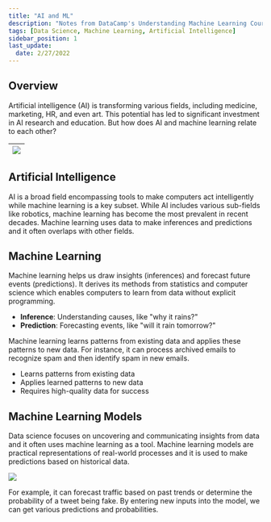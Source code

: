```yaml
---
title: "AI and ML"
description: "Notes from DataCamp's Understanding Machine Learning Course"
tags: [Data Science, Machine Learning, Artificial Intelligence]
sidebar_position: 1
last_update:
  date: 2/27/2022
---
```


## Overview 

Artificial intelligence (AI) is transforming various fields, including medicine, marketing, HR, and even art. This potential has led to significant investment in AI research and education. But how does AI and machine learning relate to each other?

<div class="img-center"> 

|![](/img/docs/ai-and-ml-overlaps.png)|
|-|

</div>

## Artificial Intelligence 

AI is a broad field encompassing tools to make computers act intelligently while machine learning is a key subset. While AI includes various sub-fields like robotics, machine learning has become the most prevalent in recent decades. Machine learning uses data to make inferences and predictions and it often overlaps with other fields.


## Machine Learning

Machine learning helps us draw insights (inferences) and forecast future events (predictions). It derives its methods from statistics and computer science which enables computers to learn from data without explicit programming.

- **Inference**: Understanding causes, like "why it rains?"
- **Prediction**: Forecasting events, like "will it rain tomorrow?"

Machine learning learns patterns from existing data and applies these patterns to new data. For instance, it can process archived emails to recognize spam and then identify spam in new emails. 

- Learns patterns from existing data
- Applies learned patterns to new data
- Requires high-quality data for success

## Machine Learning Models

Data science focuses on uncovering and communicating insights from data and it often uses machine learning as a tool. Machine learning models are practical representations of real-world processes and it is used to make predictions based on historical data.

![](/img/docs/ai-and-ml-machine-learning-models.png)

For example, it can forecast traffic based on past trends or determine the probability of a tweet being fake. By entering new inputs into the model, we can get various predictions and probabilities.

